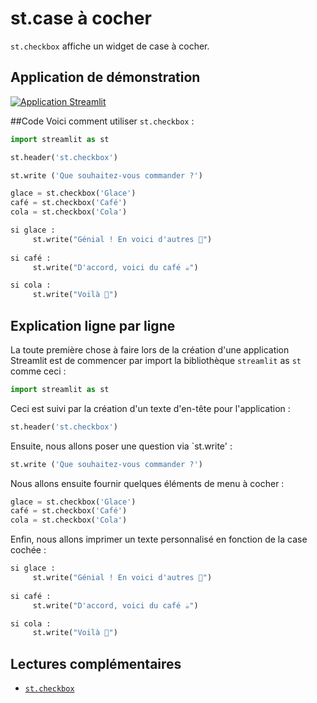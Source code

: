# st.case à cocher

`st.checkbox` affiche un widget de case à cocher.

## Application de démonstration

[![Application Streamlit](https://static.streamlit.io/badges/streamlit_badge_black_white.svg)](https://share.streamlit.io/dataprofessor/st.checkbox/)

##Code
Voici comment utiliser `st.checkbox` :
```python
import streamlit as st

st.header('st.checkbox')

st.write ('Que souhaitez-vous commander ?')

glace = st.checkbox('Glace')
café = st.checkbox('Café')
cola = st.checkbox('Cola')

si glace :
     st.write("Génial ! En voici d'autres 🍦")
    
si café :
     st.write("D'accord, voici du café ☕")

si cola :
     st.write("Voilà 🥤")
```

## Explication ligne par ligne
La toute première chose à faire lors de la création d'une application Streamlit est de commencer par import la bibliothèque `streamlit` as `st` comme ceci :
```python
import streamlit as st
```

Ceci est suivi par la création d'un texte d'en-tête pour l'application :
```python
st.header('st.checkbox')
```

Ensuite, nous allons poser une question via `st.write' :
```python
st.write ('Que souhaitez-vous commander ?')
```

Nous allons ensuite fournir quelques éléments de menu à cocher :
```python
glace = st.checkbox('Glace')
café = st.checkbox('Café')
cola = st.checkbox('Cola')
```

Enfin, nous allons imprimer un texte personnalisé en fonction de la case cochée :
```python
si glace :
     st.write("Génial ! En voici d'autres 🍦")
    
si café :
     st.write("D'accord, voici du café ☕")

si cola :
     st.write("Voilà 🥤")
```

## Lectures complémentaires
- [`st.checkbox`](https://docs.streamlit.io/library/api-reference/widgets/st.checkbox)